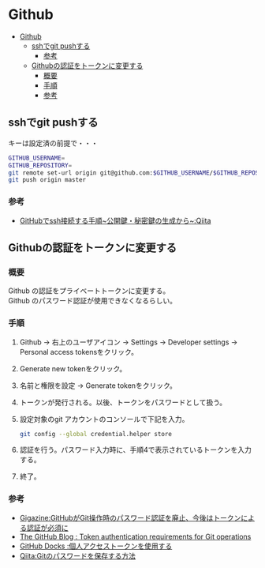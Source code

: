 # Github

- [Github](#github)
  - [sshでgit pushする](#sshでgit-pushする)
    - [参考](#参考)
  - [Githubの認証をトークンに変更する](#githubの認証をトークンに変更する)
    - [概要](#概要)
    - [手順](#手順)
    - [参考](#参考-1)

## sshでgit pushする

キーは設定済の前提で・・・

``` bash
GITHUB_USERNAME=
GITHUB_REPOSITORY=
git remote set-url origin git@github.com:$GITHUB_USERNAME/$GITHUB_REPOSITORY.git
git push origin master
```

### 参考

- [GitHubでssh接続する手順~公開鍵・秘密鍵の生成から~:Qiita](https://qiita.com/shizuma/items/2b2f873a0034839e47ce)

## Githubの認証をトークンに変更する

### 概要

Github の認証をプライベートトークンに変更する。  
Github のパスワード認証が使用できなくなるらしい。

### 手順

1. Github → 右上のユーザアイコン → Settings → Developer settings → Personal access tokensをクリック。
2. Generate new tokenをクリック。
3. 名前と権限を設定 → Generate tokenをクリック。
4. トークンが発行される。以後、トークンをパスワードとして扱う。
5. 設定対象のgit アカウントのコンソールで下記を入力。

    ```bash
    git config --global credential.helper store
    ```

6. 認証を行う。パスワード入力時に、手順4で表示されているトークンを入力する。
7. 終了。

### 参考

- [Gigazine:GitHubがGit操作時のパスワード認証を廃止、今後はトークンによる認証が必須に](https://gigazine.net/news/20201219-github-token-git-operations/)
- [The GitHub Blog : Token authentication requirements for Git operations](https://github.blog/2020-12-15-token-authentication-requirements-for-git-operations/)
- [GitHub Docks :個人アクセストークンを使用する](https://docs.github.com/ja/free-pro-team@latest/github/authenticating-to-github/creating-a-personal-access-token)
- [Qiita:Gitのパスワードを保存する方法](https://qiita.com/is_mgmt_dept/items/81dc4558c0478e533e03)